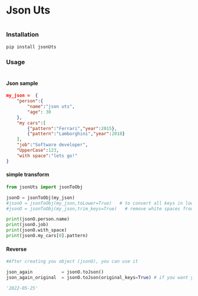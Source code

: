 # Json Uts
#
### Installation

```sh
pip install jsonUts
```

### Usage
#
#### Json sample
```json
my_json =  {
    "person":{
        "name":"json uts",
        "age": 30
    },
    "my cars":[
        {"pattern":"Ferrari","year":2015},
        {"pattern":"Lamborghini","year":2018}
    ],
    "job":"Software developer",
    "UpperCase":123,
    "with space":"lets go!"
}
```
#### simple transform
```py
from jsonUts import jsonToObj

jsonO = jsonToObj(my_json)
#jsonO = jsonToObj(my_json,toLower=True)   # to convert all keys in lower case.
#jsonO = jsonToObj(my_json,trim_keys=True)   # remove white spaces from the start and end

print(jsonO.person.name)   
print(jsonO.job)           
print(jsonO.with_space)
print(jsonO.my_cars[0].pattern)
```

#### Reverse
```py
#After creating you object (jsonO), you can use it

json_again           = jsonO.toJson()
json_again_original  = jsonO.toJson(original_keys=True) # if you want your original key names back

```
```py
'2022-05-25'
```
